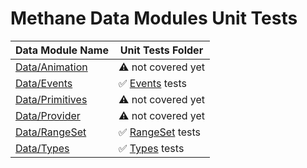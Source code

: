 # Methane Data Modules Unit Tests

| Data Module Name                            | Unit Tests Folder                             |
|---------------------------------------------|-----------------------------------------------|
| [Data/Animation](/Modules/Data/Animation)   | :warning: not covered yet                     |
| [Data/Events](/Modules/Data/Events)         | :white_check_mark: [Events](Events) tests     |
| [Data/Primitives](/Modules/Data/Primitives) | :warning: not covered yet                     |
| [Data/Provider](/Modules/Data/Provider)     | :warning: not covered yet                     |
| [Data/RangeSet](/Modules/Data/RangeSet)     | :white_check_mark: [RangeSet](RangeSet) tests |
| [Data/Types](/Modules/Data/Types)           | :white_check_mark: [Types](Types) tests       |
